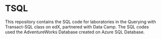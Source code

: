 # TSQL
This repository contains the SQL code for laboratories in the Querying with Transact-SQL class on edX, partnered with Data Camp. The SQL codes used the AdventureWorks Database created on Azure SQL Database.
